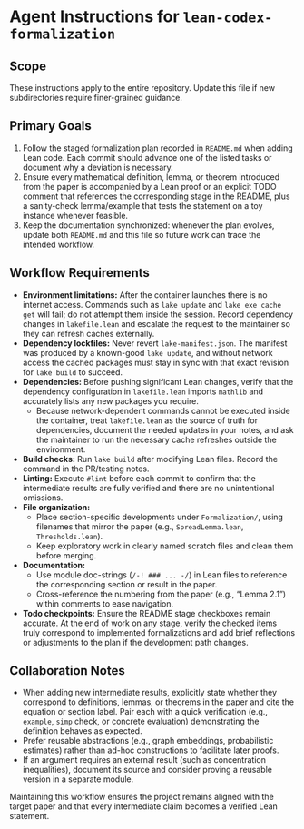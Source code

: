 # Agent Instructions for `lean-codex-formalization`

## Scope

These instructions apply to the entire repository. Update this file if new subdirectories require finer-grained guidance.

## Primary Goals

1. Follow the staged formalization plan recorded in `README.md` when adding Lean code. Each commit should advance one of the listed tasks or document why a deviation is necessary.
2. Ensure every mathematical definition, lemma, or theorem introduced from the paper is accompanied by a Lean proof or an explicit TODO comment that references the corresponding stage in the README, plus a sanity-check lemma/example that tests the statement on a toy instance whenever feasible.
3. Keep the documentation synchronized: whenever the plan evolves, update both `README.md` and this file so future work can trace the intended workflow.

## Workflow Requirements

- **Environment limitations:** After the container launches there is no internet access. Commands such as `lake update` and `lake exe cache get` will fail; do not attempt them inside the session. Record dependency changes in `lakefile.lean` and escalate the request to the maintainer so they can refresh caches externally.
- **Dependency lockfiles:** Never revert `lake-manifest.json`. The manifest was produced by a known-good `lake update`, and without network access the cached packages must stay in sync with that exact revision for `lake build` to succeed.
- **Dependencies:** Before pushing significant Lean changes, verify that the dependency configuration in `lakefile.lean` imports `mathlib` and accurately lists any new packages you require.
  - Because network-dependent commands cannot be executed inside the container, treat `lakefile.lean` as the source of truth for dependencies, document the needed updates in your notes, and ask the maintainer to run the necessary cache refreshes outside the environment.
- **Build checks:** Run `lake build` after modifying Lean files. Record the command in the PR/testing notes.
- **Linting:** Execute `#lint` before each commit to confirm that the intermediate results are fully verified and there are no unintentional omissions.
- **File organization:**
  - Place section-specific developments under `Formalization/`, using filenames that mirror the paper (e.g., `SpreadLemma.lean`, `Thresholds.lean`).
  - Keep exploratory work in clearly named scratch files and clean them before merging.
- **Documentation:**
  - Use module doc-strings (`/-! ### ... -/`) in Lean files to reference the corresponding section or result in the paper.
  - Cross-reference the numbering from the paper (e.g., “Lemma 2.1”) within comments to ease navigation.
- **Todo checkpoints:** Ensure the README stage checkboxes remain accurate. At the end of work on any stage, verify the checked items truly correspond to implemented formalizations and add brief reflections or adjustments to the plan if the development path changes.

## Collaboration Notes

- When adding new intermediate results, explicitly state whether they correspond to definitions, lemmas, or theorems in the paper and cite the equation or section label. Pair each with a quick verification (e.g., `example`, `simp` check, or concrete evaluation) demonstrating the definition behaves as expected.
- Prefer reusable abstractions (e.g., graph embeddings, probabilistic estimates) rather than ad-hoc constructions to facilitate later proofs.
- If an argument requires an external result (such as concentration inequalities), document its source and consider proving a reusable version in a separate module.

Maintaining this workflow ensures the project remains aligned with the target paper and that every intermediate claim becomes a verified Lean statement.
